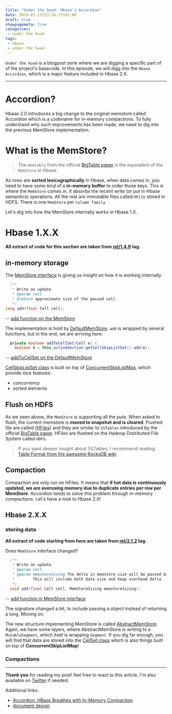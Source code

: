 ```yaml
---
title: "Under the hood: Hbase's Accordion"
date: 2019-01-11T23:24:27+01:00
draft: true
showpagemeta: true
categories:
 - under the hood
tags:
 - hbase
 - under the hood
---
```


`Under the hood` is a blogpost serie where we are digging a specific part of of the project's basecode. In this episode, we will digg into the `Hbase Accordion`, which is a major feature included in Hbase 2.X.

---


# Accordion?

Hbase 2.0 introduces a big change to the original memstore called Accordion which is a codename for in-memory compactions. To fully understand why such improvements has been made, we need to dig into the previous MemStore implementation.

# What is the MemStore?

> The `memtable` from the official [BigTable paper](https://research.google.com/archive/bigtable-osdi06.pdf) is the equivalent of the `MemStore` in Hbase.

As rows are **sorted lexicographically** in Hbase, when data comes in, you need to have some kind of a **in-memory buffer** to order those keys. This is where the `MemStore` comes in. It absorbs the recent write (or put in Hbase semantics) operations. All the rest are immutable files called `HFile` stored in HDFS. There is one `MemStore` per `column family`.

Let's dig into how the MemStore internally works in Hbase 1.X.

#  Hbase 1.X.X
**All extract of code for this section are taken from [rel/1.4.9](https://github.com/apache/hbase/tree/rel/1.4.9) tag.**

## in-memory storage

The [MemStore interface](https://github.com/apache/hbase/blob/rel/1.4.9/hbase-server/src/main/java/org/apache/hadoop/hbase/regionserver/MemStore.java#L35) is giving us insight on how it is working internally.

```java
  /**
   * Write an update
   * @param cell
   * @return approximate size of the passed cell.
   */
long add(final Cell cell);
```

-- [add function on the MemStore](https://github.com/apache/hbase/blob/rel/1.4.9/hbase-server/src/main/java/org/apache/hadoop/hbase/regionserver/MemStore.java#L68-L73)

The implementation is hold by [DefaultMemStore](https://github.com/apache/hbase/blob/rel/1.4.9/hbase-server/src/main/java/org/apache/hadoop/hbase/regionserver/DefaultMemStore.java). `add` is wrapped by several functions, but in the end, we are arriving here:


```java
  private boolean addToCellSet(Cell e) {
    boolean b = this.activeSection.getCellSkipListSet().add(e);
```
-- [addToCellSet on the DefaultMemStore](https://github.com/apache/hbase/blob/rel/1.4.9/hbase-server/src/main/java/org/apache/hadoop/hbase/regionserver/DefaultMemStore.java#L202-L213)

[CellSkipListSet class](https://github.com/apache/hbase/blob/rel/1.4.9/hbase-server/src/main/java/org/apache/hadoop/hbase/regionserver/CellSkipListSet.java#L33-L48) is built on top of [ConcurrentSkipListMap](https://docs.oracle.com/javase/8/docs/api/java/util/concurrent/ConcurrentSkipListMap.html), which provide nice features:

* concurrency
* sorted elements

## Flush on HDFS

As we seen above, the `MemStore` is supporting all the puts. When asked to flush, the current memstore is **moved to snapshot and is cleared**. Flushed file are called ([HFiles](https://github.com/apache/hbase/blob/rel/2.1.2/hbase-server/src/main/java/org/apache/hadoop/hbase/io/hfile/HFile.java)) and they are similar to `SSTables` introduced by the official [BigTable paper](https://research.google.com/archive/bigtable-osdi06.pdf). HFiles are flushed on the Hadoop Distributed File System called `HDFS`.

>  If you want deeper insight about SSTables, I recommend reading [Table Format from the awesome RocksDB wiki](https://github.com/facebook/rocksdb/wiki/Rocksdb-BlockBasedTable-Format)

## Compaction

Compaction are only run on HFiles. It means that **if hot data is continuously updated, we are overusing memory due to duplicate entries per row per MemStore**. Accordion tends to solve this problem through *in-memory compactions*. Let's have a look to Hbase 2.X!


##  Hbase 2.X.X
### storing data

**All extract of code starting from here are taken from [rel/2.1.2](https://github.com/apache/hbase/tree/rel/2.1.2) tag.**


Does `MemStore` interface changed? 


```java
  /**
   * Write an update
   * @param cell
   * @param memstoreSizing The delta in memstore size will be passed back via this.
   *        This will include both data size and heap overhead delta.
   */
  void add(final Cell cell, MemStoreSizing memstoreSizing);
```
-- [add function in MemStore interface](https://github.com/apache/hbase/blob/rel/2.1.2/hbase-server/src/main/java/org/apache/hadoop/hbase/regionserver/MemStore.java#L67-L73)

The signature changed a bit, to include passing a object instead of returning a long. Moving on.

The new structure implementing MemStore is called [AbstractMemStore](https://github.com/apache/hbase/blob/rel/2.1.2/hbase-server/src/main/java/org/apache/hadoop/hbase/regionserver/AbstractMemStore.java#L42). Again, we have some layers, where AbstractMemStore is writing to a `MutableSegment`, which itsef is wrapping `Segment`. If you dig far enough, you will find that data are stored into the [CellSet class](https://github.com/apache/hbase/blob/rel/2.1.2/hbase-server/src/main/java/org/apache/hadoop/hbase/regionserver/CellSet.java#L35-L51) which is also things built on top of **ConcurrentSkipListMap**!

### Compactions

--- 

**Thank you** for reading my post! feel free to react to this article, I'm also available on [Twitter](https://twitter.com/PierreZ) if needed.

Additional links:

* [Accordion: HBase Breathes with In-Memory Compaction](https://blogs.apache.org/hbase/entry/accordion-hbase-breathes-with-in)
* [document design](https://issues.apache.org/jira/secure/attachment/12709471/HBaseIn-MemoryMemstoreCompactionDesignDocument.pdf) 
